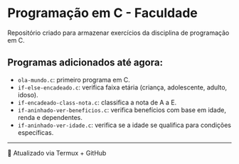 # Programação em C - Faculdade

Repositório criado para armazenar exercícios da disciplina de programação em C.

## Programas adicionados até agora:
- `ola-mundo.c`: primeiro programa em C.
- `if-else-encadeado.c`: verifica faixa etária (criança, adolescente, adulto, idoso).
- `if-encadeado-class-nota.c`: classifica a nota de A a E.
- `if-aninhado-ver-beneficios.c`: verifica benefícios com base em idade, renda e dependentes.
- `if-aninhado-ver-idade.c`: verifica se a idade se qualifica para condições específicas.

---
🚀 Atualizado via Termux + GitHub
